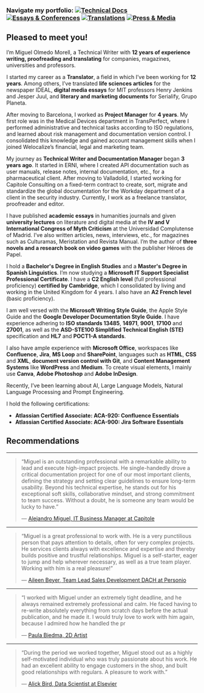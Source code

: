 ### Navigate my portfolio: [![Technical Docs](https://img.shields.io/badge/Technical%20Documentation-red)](https://github.com/MiguelOlmedoMorell/miguelolmedomorell/wiki/Technical-documentation) [![Essays & Conferences](https://img.shields.io/badge/Essays%20&%20Conferences-green)](https://github.com/MiguelOlmedoMorell/miguelolmedomorell/wiki/Academic-essays-&-conferences) [![Translations](https://img.shields.io/badge/Translations-blue)](https://github.com/MiguelOlmedoMorell/miguelolmedomorell/wiki/Translations) [![Press & Media](https://img.shields.io/badge/Press%20&%20Media-orange)](https://github.com/MiguelOlmedoMorell/miguelolmedomorell/wiki/Press-&-Media)

## Pleased to meet you!

I’m Miguel Olmedo Morell, a Technical Writer with **12 years of experience writing, proofreading and translating** for companies, magazines, universities and professors.

I started my career as a **Translator**, a field in which I’ve been working for **12 years**. Among others, I’ve translated **life sciences articles** for the newspaper IDEAL, **digital media essays** for MIT professors Henry Jenkins and Jesper Juul, and **literary and marketing documents** for Serialify, Grupo Planeta.

After moving to Barcelona, I worked as **Project Manager** for **4 years**. My first role was in the Medical Devices department in TransPerfect, where I performed administrative and technical tasks according to ISO regulations, and learned about risk management and documentation version control. I consolidated this knowledge and gained account management skills when I joined Welocalize’s financial, legal and marketing team.

My journey as **Technical Writer and Documentation Manager** began **3 years ago**. It started in ERNI, where I created API documentation such as user manuals, release notes, internal documentation, etc., for a pharmaceutical client. After moving to Valladolid, I started working for Capitole Consulting on a fixed-term contract to create, sort, migrate and standardize the global documentation for the Workday department of a client in the security industry. Currently, I work as a freelance translator, proofreader and editor.

I have published **academic essays** in humanities journals and given **university lectures** on literature and digital media at the **IV and V International Congress of Myth Criticism** at the Universidad Complutense of Madrid. I’ve also written articles, news, interviews, etc., for magazines such as Culturamas, Meristation and Revista Manual. I’m the author of **three novels and a research book on video games** with the publisher Héroes de Papel.

I hold a **Bachelor's Degree in English Studies** and a **Master's Degree in Spanish Linguistics**. I’m now studying a **Microsoft IT Support Specialist Professional Certificate**. I have a **C2 English level** (full professional proficiency) **certified by Cambridge**, which I consolidated by living and working in the United Kingdom for 4 years. I also have an **A2 French level** (basic proficiency).

I am well versed with the **Microsoft Writing Style Guide**, the Apple Style Guide and the **Google Developer Documentation Style Guide**. I have experience adhering to **ISO standards 13485**, **14971**, **9001**, **17100** and **27001**, as well as the **ASD-STE100 Simplified Technical English (STE)** specification and **HL7** and **POCT1-A standards**.

I also have ample experience with **Microsoft Office**, workspaces like **Confluence**, **Jira**, **MS Loop** and **SharePoint**, languages such as **HTML**, **CSS** and **XML**, **document version control with Git**, and **Content Management Systems** like **WordPress** and **Medium**. To create visual elements, I mainly use **Canva**, **Adobe Photoshop** and **Adobe InDesign**.

Recently, I’ve been learning about AI, Large Language Models, Natural Language Processing and Prompt Engineering.

I hold the following certifications:

- **Atlassian Certified Associate: ACA-920: Confluence Essentials**
- **Atlassian Certified Associate: ACA-900: Jira Software Essentials**


## Recommendations
---
> “Miguel is an outstanding professional with a remarkable ability to lead and execute high-impact projects. He single-handedly drove a critical documentation project for one of our most important clients, defining the strategy and setting clear guidelines to ensure long-term usability. Beyond his technical expertise, he stands out for his exceptional soft skills, collaborative mindset, and strong commitment to team success. Without a doubt, he is someone any team would be lucky to have.”
>
> — [Alejandro Miguel, IT Business Manager at Capitole](https://www.linkedin.com/in/miguel-olmedo-morell/details/recommendations/?detailScreenTabIndex=0)

---
> “Miguel is a great professional to work with. He is a very punctilious person that pays attention to details, often for very complex projects. He services clients always with excellence and expertise and thereby builds positive and trustful relationships. Miguel is a self-starter, eager to jump and help wherever necessary, as well as a true team player. Working with him is a real pleasure!”
>
> — [Aileen Beyer, Team Lead Sales Development DACH at Personio](https://www.linkedin.com/in/miguel-olmedo-morell/details/recommendations/?detailScreenTabIndex=0)

---
> “I worked with Miguel under an extremely tight deadline, and he always remained extremely professional
and calm. He faced having to re-write absolutely everything from scratch days before the actual publication, and he made it. I would truly love to work with him again, because I admired how he handled the pr
>
> — [Paula Biedma, 2D Artist](https://www.linkedin.com/in/miguel-olmedo-morell/details/recommendations/?detailScreenTabIndex=0)

---
> “During the period we worked together, Miguel stood out as a highly self-motivated individual who was truly passionate about his work. He had an excellent ability to engage customers in the shop, and built good relationships with regulars. A pleasure to work with.”
>
> — [Alick Bird, Data Scientist at Elsevier](https://www.linkedin.com/in/miguel-olmedo-morell/details/recommendations/?detailScreenTabIndex=0)
